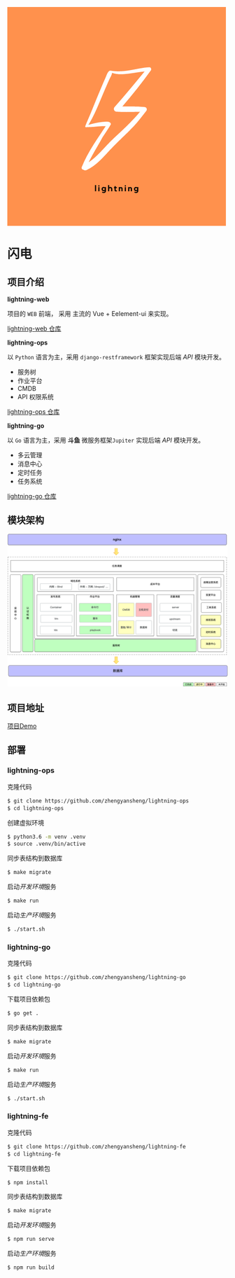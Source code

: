 ![lightning!](./imgs/lightning.png)



# 闪电

## 项目介绍

**lightning-web**

项目的 `WEB` 前端， 采用 主流的 Vue + Eelement-ui 来实现。

[lightning-web 仓库](https://github.com/zhengyansheng/lightning-web)



**lightning-ops**

以 `Python` 语言为主，采用 `django-restframework` 框架实现后端 *API* 模块开发。

- 服务树
- 作业平台
- CMDB
- API 权限系统

[lightning-ops 仓库](https://github.com/zhengyansheng/lightning-ops)



**lightning-go**

以 `Go` 语言为主，采用 **斗鱼** 微服务框架`Jupiter` 实现后端 *API* 模块开发。

- 多云管理
- 消息中心
- 定时任务
- 任务系统

[lightning-go 仓库](https://github.com/zhengyansheng/lightning-go)



## 模块架构

![ops-2021-arch](./imgs/ops-2021-arch.png)

## 项目地址



[项目Demo](http://www.aiops724.com/)



## 部署

### lightning-ops

克隆代码

```bash
$ git clone https://github.com/zhengyansheng/lightning-ops
$ cd lightning-ops
```

创建虚拟环境

```bash
$ python3.6 -m venv .venv
$ source .venv/bin/active
```

同步表结构到数据库

```bash
$ make migrate
```

启动*开发环境*服务

```bash
$ make run
```

启动*生产环境*服务

```bash
$ ./start.sh
```



### lightning-go

克隆代码

```bash
$ git clone https://github.com/zhengyansheng/lightning-go
$ cd lightning-go
```

下载项目依赖包

```bash
$ go get .
```

同步表结构到数据库

```bash
$ make migrate
```

启动*开发环境*服务

```bash
$ make run
```

启动*生产环境*服务

```bash
$ ./start.sh
```



### lightning-fe

克隆代码

```bash
$ git clone https://github.com/zhengyansheng/lightning-fe
$ cd lightning-fe
```

下载项目依赖包

```bash
$ npm install
```

同步表结构到数据库

```bash
$ make migrate
```

启动*开发环境*服务

```bash
$ npm run serve
```

启动*生产环境*服务

```bash
$ npm run build
```

